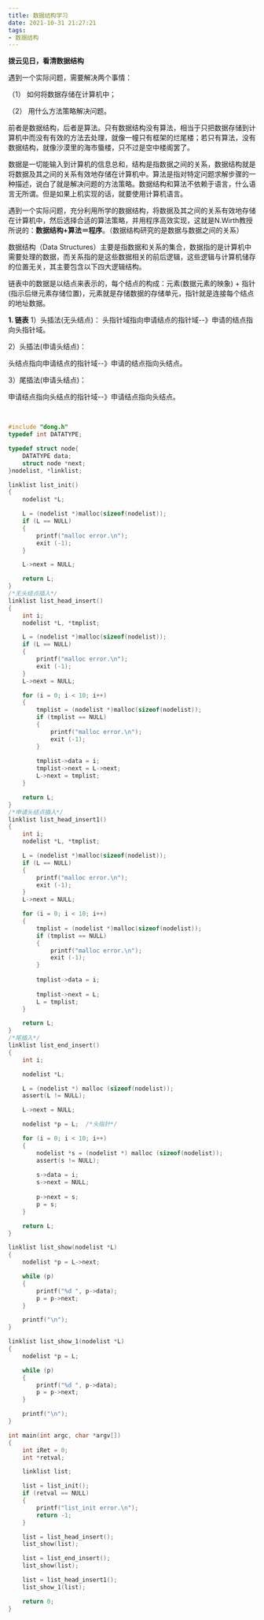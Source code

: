 ```yaml
---
title: 数据结构学习
date: 2021-10-31 21:27:21
tags:
- 数据结构
---
```


**拨云见日，看清数据结构**

遇到一个实际问题，需要解决两个事情：

（1） 如何将数据存储在计算机中；

（2） 用什么方法策略解决问题。

前者是数据结构，后者是算法。只有数据结构没有算法，相当于只把数据存储到计算机中而没有有效的方法去处理，就像一幢只有框架的烂尾楼；若只有算法，没有数据结构，就像沙漠里的海市蜃楼，只不过是空中楼阁罢了。

数据是一切能输入到计算机的信息总和，结构是指数据之间的关系，数据结构就是将数据及其之间的关系有效地存储在计算机中。算法是指对特定问题求解步骤的一种描述，说白了就是解决问题的方法策略。数据结构和算法不依赖于语言，什么语言无所谓。但是如果上机实现的话，就要使用计算机语言。

遇到一个实际问题，充分利用所学的数据结构，将数据及其之间的关系有效地存储在计算机中，然后选择合适的算法策略，并用程序高效实现，这就是N.Wirth教授所说的：**数据结构+算法＝程序**。（数据结构研究的是数据与数据之间的关系）



数据结构（Data Structures）主要是指数据和关系的集合，数据指的是计算机中需要处理的数据，而关系指的是这些数据相关的前后逻辑，这些逻辑与计算机储存的位置无关，其主要包含以下四大逻辑结构。



链表中的数据是以结点来表示的，每个结点的构成：元素(数据元素的映象) + 指针(指示后继元素存储位置)，元素就是存储数据的存储单元，指针就是连接每个结点的地址数据。

**1. 链表**
1）头插法(无头结点)：
头指针域指向申请结点的指针域--》申请的结点指向头指针域。

2）头插法(申请头结点)：

头结点指向申请结点的指针域--》申请的结点指向头结点。

3）尾插法(申请头结点)：

申请结点指向头结点的指针域--》申请结点指向头结点。

​	

```c
#include "dong.h"
typedef int DATATYPE;

typedef struct node{
	DATATYPE data;
	struct node *next;
}nodelist, *linklist;

linklist list_init()
{
	nodelist *L;

	L = (nodelist *)malloc(sizeof(nodelist));
	if (L == NULL)
	{
    	printf("malloc error.\n");
    	exit (-1);
	}

	L->next = NULL;

	return L;
}
/*无头结点插入*/
linklist list_head_insert()
{
	int i;
	nodelist *L, *tmplist;

	L = (nodelist *)malloc(sizeof(nodelist));
	if (L == NULL)
	{
    	printf("malloc error.\n");
    	exit (-1);
	}
	L->next = NULL;

	for (i = 0; i < 10; i++)
	{
    	tmplist = (nodelist *)malloc(sizeof(nodelist));
    	if (tmplist == NULL)
    	{
        	printf("malloc error.\n");
        	exit (-1);
    	}
    
    	tmplist->data = i;
    	tmplist->next = L->next;
    	L->next = tmplist;
	}

	return L;
}
/*申请头结点插入*/
linklist list_head_insert1()
{
	int i;
	nodelist *L, *tmplist;

	L = (nodelist *)malloc(sizeof(nodelist));
	if (L == NULL)
	{
    	printf("malloc error.\n");
    	exit (-1);
	}
	L->next = NULL;

	for (i = 0; i < 10; i++)
	{
    	tmplist = (nodelist *)malloc(sizeof(nodelist));
    	if (tmplist == NULL)
    	{
        	printf("malloc error.\n");
        	exit (-1);
    	}
    
    	tmplist->data = i;
    
    	tmplist->next = L;
    	L = tmplist;
	}

	return L;
}
/*尾插入*/
linklist list_end_insert()
{
	int i;

	nodelist *L;

	L = (nodelist *) malloc (sizeof(nodelist));
	assert(L != NULL);

	L->next = NULL;

	nodelist *p = L;  /*头指针*/

	for (i = 0; i < 10; i++)
	{
    	nodelist *s = (nodelist *) malloc (sizeof(nodelist));
    	assert(s != NULL);
    
    	s->data = i;
    	s->next = NULL;
    
    	p->next = s;
    	p = s;
	}

	return L;
}

linklist list_show(nodelist *L)
{
	nodelist *p = L->next;

	while (p)
	{
    	printf("%d ", p->data);
    	p = p->next;
	}

	printf("\n");
}

linklist list_show_1(nodelist *L)
{
	nodelist *p = L;

	while (p)
	{
    	printf("%d ", p->data);
    	p = p->next;
	}

	printf("\n");
}

int main(int argc, char *argv[])
{
	int iRet = 0;
	int *retval;

	linklist list;

	list = list_init();
	if (retval == NULL)
	{
    	printf("list_init error.\n");
    	return -1;
	}

	list = list_head_insert();
	list_show(list);

	list = list_end_insert();
	list_show(list);

	list = list_head_insert1();
	list_show_1(list);

	return 0;
}
```

